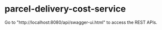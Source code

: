 # parcel-delivery-cost-service

Go to "http://localhost:8080/api/swagger-ui.html" to access the REST APIs.
